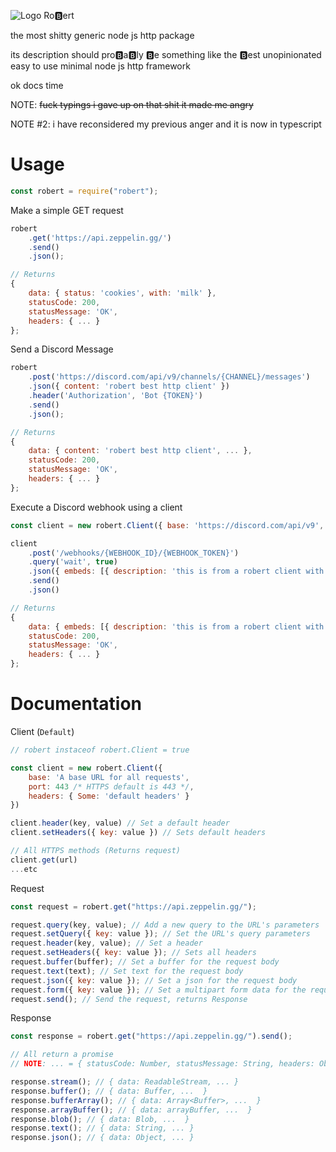 ![Logo](https://cdn.discordapp.com/emojis/843908573578002512.gif) Ro🅱ert

the most shitty generic node js http package

its description should pro🅱a🅱ly 🅱e something like the 🅱est unopinionated easy to use minimal node js http framework

ok docs time

NOTE: ~~fuck typings i gave up on that shit it made me angry~~

NOTE #2: i have reconsidered my previous anger and it is now in typescript

# Usage

```js
const robert = require("robert");
```

Make a simple GET request

```js
robert
    .get('https://api.zeppelin.gg/')
    .send()
    .json();

// Returns
{
    data: { status: 'cookies', with: 'milk' },
    statusCode: 200,
    statusMessage: 'OK',
    headers: { ... }
};
```

Send a Discord Message

```js
robert
    .post('https://discord.com/api/v9/channels/{CHANNEL}/messages')
    .json({ content: 'robert best http client' })
    .header('Authorization', 'Bot {TOKEN}')
    .send()
    .json();

// Returns
{
    data: { content: 'robert best http client', ... },
    statusCode: 200,
    statusMessage: 'OK',
    headers: { ... }
};
```

Execute a Discord webhook using a client

```js
const client = new robert.Client({ base: 'https://discord.com/api/v9', headers: {} /* Optional */ })

client
    .post('/webhooks/{WEBHOOK_ID}/{WEBHOOK_TOKEN}')
    .query('wait', true)
    .json({ embeds: [{ description: 'this is from a robert client with base ' + client.base }] })
    .send()
    .json()

// Returns
{
    data: { embeds: [{ description: 'this is from a robert client with base https://discord.com/api/v9' }], ... },
    statusCode: 200,
    statusMessage: 'OK',
    headers: { ... }
};
```

# Documentation

Client (`Default`)

```js
// robert instaceof robert.Client = true

const client = new robert.Client({
    base: 'A base URL for all requests',
    port: 443 /* HTTPS default is 443 */,
    headers: { Some: 'default headers' }
})

client.header(key, value) // Set a default header
client.setHeaders({ key: value }) // Sets default headers

// All HTTPS methods (Returns request)
client.get(url)
...etc
```

Request

```js
const request = robert.get("https://api.zeppelin.gg/");

request.query(key, value); // Add a new query to the URL's parameters
request.setQuery({ key: value }); // Set the URL's query parameters
request.header(key, value); // Set a header
request.setHeaders({ key: value }); // Sets all headers
request.buffer(buffer); // Set a buffer for the request body
request.text(text); // Set text for the request body
request.json({ key: value }); // Set a json for the request body
request.form({ key: value }); // Set a multipart form data for the request body
request.send(); // Send the request, returns Response
```

Response

```js
const response = robert.get("https://api.zeppelin.gg/").send();

// All return a promise
// NOTE: ... = { statusCode: Number, statusMessage: String, headers: Object }

response.stream(); // { data: ReadableStream, ... }
response.buffer(); // { data: Buffer, ...  }
response.bufferArray(); // { data: Array<Buffer>, ...  }
response.arrayBuffer(); // { data: arrayBuffer, ...  }
response.blob(); // { data: Blob, ...  }
response.text(); // { data: String, ... }
response.json(); // { data: Object, ... }
```
